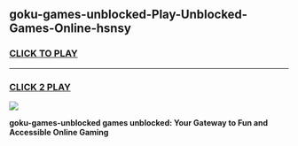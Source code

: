 
## goku-games-unblocked-Play-Unblocked-Games-Online-hsnsy
<h3>
<a href="https://premium76.site?title=goku-games-unblocked&ref=24A">CLICK TO PLAY</a></h3>
<hr>

<h3>
<a href="https://premium76.site?title=goku-games-unblocked&ref=24A">CLICK 2 PLAY</a>
  
</h3>

<a href="https://premium76.site?title=goku-games-unblocked&ref=24A"><img src="https://clearcache.store/games.png"></a>


**goku-games-unblocked games unblocked: Your Gateway to Fun and Accessible Online Gaming**
